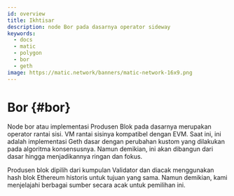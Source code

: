 ```yaml
---
id: overview
title: Ikhtisar
description: node Bor pada dasarnya operator sideway
keywords:
  - docs
  - matic
  - polygon
  - bor
  - geth
image: https://matic.network/banners/matic-network-16x9.png
---
```


# Bor {#bor}

Node bor atau implementasi Produsen Blok pada dasarnya merupakan operator rantai sisi. VM rantai sisinya kompatibel dengan EVM. Saat ini, ini adalah implementasi Geth dasar dengan perubahan kustom yang dilakukan pada algoritma konsensusnya. Namun demikian, ini akan dibangun dari dasar hingga menjadikannya ringan dan fokus.

Produsen blok dipilih dari kumpulan Validator dan diacak menggunakan hash blok Ethereum historis untuk tujuan yang sama. Namun demikian, kami menjelajahi berbagai sumber secara acak untuk pemilihan ini.
